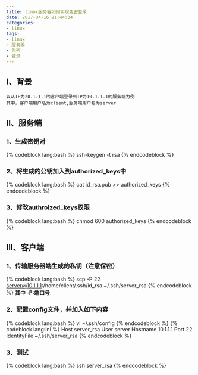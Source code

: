 ```yaml
---
title: linux服务器如何实现免密登录
date: 2017-04-16 21:44:34
categories:
- linux
tags:
- linux
- 服务器
- 免密
- 登录
---
```

## I、背景
```
以从IP为20.1.1.1的客户端登录到IP为10.1.1.1的服务端为例
其中，客户端用户名为client,服务端用户名为server
```
## II、服务端
### 1、生成密钥对
{% codeblock lang:bash %}
ssh-keygen -t rsa
{% endcodeblock %}
### 2、将生成的公钥加入到authorized_keys中
{% codeblock lang:bash %}
cat id_rsa.pub >> authorized_keys
{% endcodeblock %}
<!-- more -->
### 3、修改authroized_keys权限
{% codeblock lang:bash %}
chmod 600 authorized_keys
{% endcodeblock %}
## III、客户端
### 1、传输服务器端生成的私钥（注意保密）
{% codeblock lang:bash %}
scp -P 22 server@10.1.1.1:/home/client/.ssh/id_rsa ~/.ssh/server_rsa
{% endcodeblock %}
**其中 -P:端口号**
### 2、配置config文件，并加入如下内容
{% codeblock lang:bash %}
vi ~/.ssh/config
{% endcodeblock %}
{% codeblock lang:ini %}
Host server_rsa
User server
Hostname 10.1.1.1
Port 22
IdentityFile ~/.ssh/server_rsa
{% endcodeblock %}
### 3、测试
{% codeblock lang:bash %}
ssh server_rsa
{% endcodeblock %}

